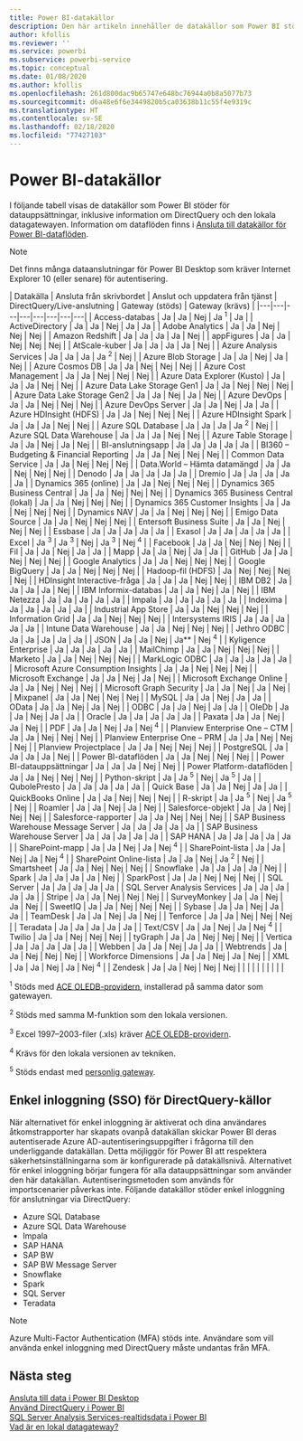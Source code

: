```yaml
---
title: Power BI-datakällor
description: Den här artikeln innehåller de datakällor som Power BI stöder, inklusive information om DirectQuery och den lokala datagatewayen.
author: kfollis
ms.reviewer: ''
ms.service: powerbi
ms.subservice: powerbi-service
ms.topic: conceptual
ms.date: 01/08/2020
ms.author: kfollis
ms.openlocfilehash: 261d800dac9b65747e648bc76944a0b8a5077b73
ms.sourcegitcommit: d6a48e6f6e3449820b5ca03638b11c55f4e9319c
ms.translationtype: HT
ms.contentlocale: sv-SE
ms.lasthandoff: 02/18/2020
ms.locfileid: "77427103"
---
```

# <a name="power-bi-data-sources"></a>Power BI-datakällor

I följande tabell visas de datakällor som Power BI stöder för datauppsättningar, inklusive information om DirectQuery och den lokala datagatewayen. Information om dataflöden finns i [Ansluta till datakällor för Power BI-dataflöden](service-dataflows-data-sources.md).

> [!NOTE]
> Det finns många dataanslutningar för Power BI Desktop som kräver Internet Explorer 10 (eller senare) för autentisering. 


| Datakälla | Ansluta från skrivbordet | Anslut och uppdatera från tjänst | DirectQuery/Live-anslutning | Gateway (stöds) | Gateway (krävs) |
|---|---|---|---|---|---|---|---|
| Access-databas | Ja | Ja | Nej | Ja <sup>1</sup> | Ja |
| ActiveDirectory | Ja | Ja | Nej | Ja | Ja |
| Adobe Analytics | Ja | Ja | Nej | Nej | Nej |
| Amazon Redshift | Ja | Ja | Ja | Ja | Nej |
| appFigures | Ja | Ja | Nej | Nej | Nej |
| AtScale-kuber | Ja | Ja | Ja | Ja | Nej |
| Azure Analysis Services | Ja | Ja | Ja | Ja <sup>2</sup> | Nej |
| Azure Blob Storage | Ja | Ja | Nej | Ja | Nej |
| Azure Cosmos DB | Ja | Ja | Nej | Nej | Nej |
| Azure Cost Management | Ja | Ja | Nej | Nej | Nej |
| Azure Data Explorer (Kusto) | Ja | Ja | Ja | Nej | Nej |
| Azure Data Lake Storage Gen1 | Ja | Ja | Nej | Nej | Nej |
| Azure Data Lake Storage Gen2 | Ja | Ja | Nej | Ja | Nej |
| Azure DevOps | Ja | Ja | Nej | Nej | Nej |
| Azure DevOps Server | Ja | Ja | Nej | Ja | Ja |
| Azure HDInsight (HDFS) | Ja | Ja | Nej | Nej | Nej |
| Azure HDInsight Spark | Ja | Ja | Ja | Nej | Nej |
| Azure SQL Database | Ja | Ja | Ja | Ja <sup>2</sup> | Nej |
| Azure SQL Data Warehouse | Ja | Ja | Ja | Nej | Nej |
| Azure Table Storage | Ja | Ja | Nej | Ja | Nej |
| BI-anslutningsapp | Ja | Ja | Ja | Ja | Ja |
| BI360 – Budgeting & Financial Reporting | Ja | Ja | Nej | Nej | Nej |
| Common Data Service | Ja | Ja | Nej | Nej | Nej |
| Data.World – Hämta datamängd | Ja | Ja | Nej | Nej | Nej |
| Denodo | Ja | Ja | Ja | Ja | Ja |
| Dremio | Ja | Ja | Ja | Ja | Ja |
| Dynamics 365 (online) | Ja | Ja | Nej | Nej | Nej |
| Dynamics 365 Business Central | Ja | Ja | Nej | Nej | Nej |
| Dynamics 365 Business Central (lokal) | Ja | Ja | Nej | Nej | Nej |
| Dynamics 365 Customer Insights | Ja | Ja | Nej | Nej | Nej |
| Dynamics NAV | Ja | Ja | Nej | Nej | Nej |
| Emigo Data Source | Ja | Ja | Nej | Nej | Nej |
| Entersoft Business Suite | Ja | Ja | Nej | Nej | Nej |
| Essbase | Ja | Ja | Ja | Ja | Ja |
| Exasol | Ja | Ja | Ja | Ja | Ja |
| Excel | Ja <sup>3</sup> | Ja <sup>3</sup> | Nej | Ja <sup>3</sup> | Nej <sup>4</sup> |
| Facebook | Ja | Ja | Nej | Nej | Nej |
| Fil | Ja | Ja | Nej | Ja | Ja |
| Mapp | Ja | Ja | Nej | Ja | Ja |
| GitHub | Ja | Ja | Nej | Nej | Nej |
| Google Analytics | Ja | Ja | Nej | Nej | Nej |
| Google BigQuery | Ja | Ja | Nej | Nej | Nej |
| Hadoop-fil (HDFS) | Ja | Nej | Nej | Nej | Nej |
| HDInsight Interactive-fråga | Ja | Ja | Ja | Nej | Nej |
| IBM DB2 | Ja | Ja | Ja | Ja | Nej |
| IBM Informix-databas | Ja | Ja | Nej | Ja | Nej |
| IBM Netezza | Ja | Ja | Ja | Ja | Ja |
| Impala | Ja | Ja | Ja | Ja | Ja |
| Indexima | Ja | Ja | Ja | Ja | Ja |
| Industrial App Store | Ja | Ja | Nej | Nej | Nej |
| Information Grid | Ja | Ja | Nej | Nej | Nej |
| Intersystems IRIS | Ja | Ja | Ja | Ja | Ja |
| Intune Data Warehouse | Ja | Ja | Nej | Nej | Nej |
| Jethro ODBC | Ja | Ja | Ja | Ja | Ja |
| JSON | Ja | Ja | Nej | Ja** | Nej <sup>4</sup> |
| Kyligence Enterprise | Ja | Ja | Ja | Ja | Ja |
| MailChimp | Ja | Ja | Nej | Nej | Nej |
| Marketo | Ja | Ja | Nej | Nej | Nej |
| MarkLogic ODBC | Ja | Ja | Ja | Ja | Ja |
| Microsoft Azure Consumption Insights | Ja | Ja | Nej | Nej | Nej |
| Microsoft Exchange | Ja | Ja | Nej | Ja | Nej |
| Microsoft Exchange Online | Ja | Ja | Nej | Nej | Nej |
| Microsoft Graph Security | Ja | Ja | Nej | Ja | Nej |
| Mixpanel | Ja | Ja | Nej | Nej | Nej |
| MySQL | Ja | Ja | Nej | Ja | Ja |
| OData | Ja | Ja | Nej | Ja | Nej |
| ODBC | Ja | Ja | Nej | Ja | Ja |
| OleDb | Ja | Ja | Nej | Ja | Ja |
| Oracle | Ja | Ja | Ja | Ja | Ja |
| Paxata | Ja | Ja | Nej | Ja | Nej |
| PDF | Ja | Ja | Nej | Ja | Nej <sup>4</sup> |
| Planview Enterprise One – CTM | Ja | Ja | Nej | Nej | Nej |
| Planview Enterprise One – PRM | Ja | Ja | Nej | Nej | Nej |
| Planview Projectplace | Ja | Ja | Nej | Nej | Nej |
| PostgreSQL | Ja | Ja | Ja | Ja | Nej |
| Power BI-dataflöden | Ja | Ja | Nej | Nej | Nej |
| Power BI-datauppsättningar | Ja | Ja | Ja | Nej | Nej |
| Power Platform-dataflöden | Ja | Ja | Nej | Nej | Nej |
| Python-skript | Ja | Ja <sup>5</sup> | Nej | Ja <sup>5</sup> | Ja |
| QubolePresto | Ja | Ja | Ja | Ja | Ja |
| Quick Base | Ja | Ja | Nej | Ja | Ja |
| QuickBooks Online | Ja | Ja | Nej | Nej | Nej |
| R-skript | Ja | Ja <sup>5</sup> | Nej | Ja <sup>5</sup> | Nej |
| Roamler | Ja | Ja | Nej | Ja | Nej |
| Salesforce-objekt | Ja | Ja | Nej | Nej | Nej |
| Salesforce-rapporter | Ja | Ja | Nej | Nej | Nej |
| SAP Business Warehouse Message Server | Ja | Ja | Ja | Ja | Ja |
| SAP Business Warehouse Server | Ja | Ja | Ja | Ja | Ja |
| SAP HANA | Ja | Ja | Ja | Ja | Ja |
| SharePoint-mapp | Ja | Ja | Nej | Ja | Nej <sup>4</sup> |
| SharePoint-lista | Ja | Ja | Nej | Ja | Nej <sup>4</sup> |
| SharePoint Online-lista | Ja | Ja | Nej | Ja <sup>2</sup> | Nej |
| Smartsheet | Ja | Ja | Nej | Nej | Nej |
| Snowflake | Ja | Ja | Ja | Ja | Nej |
| Spark | Ja | Ja | Ja | Ja | Nej |
| SparkPost | Ja | Ja | Nej | Nej | Nej |
| SQL Server | Ja | Ja | Ja | Ja | Ja |
| SQL Server Analysis Services | Ja | Ja | Ja | Ja | Ja |
| Stripe | Ja | Ja | Nej | Nej | Nej |
| SurveyMonkey | Ja | Ja | Nej | Ja | Nej |
| SweetIQ | Ja | Ja | Nej | Nej | Nej |
| Sybase | Ja | Ja | Nej | Ja | Ja |
| TeamDesk | Ja | Ja | Nej | Ja | Nej |
| Tenforce | Ja | Ja | Nej | Nej | Nej |
| Teradata | Ja | Ja | Ja | Ja | Ja |
| Text/CSV | Ja | Ja | Nej | Ja | Nej <sup>4</sup> |
| Twilio | Ja | Ja | Nej | Nej | Nej |
| tyGraph | Ja | Ja | Nej | Nej | Nej |
| Vertica | Ja | Ja | Ja | Ja | Ja |
| Webben | Ja | Ja | Nej | Ja | Ja |
| Webtrends | Ja | Ja | Nej | Nej | Nej |
| Workforce Dimensions | Ja | Ja | Nej | Ja | Nej |
| XML | Ja | Ja | Nej | Ja | Nej <sup>4</sup> |
| Zendesk | Ja | Ja | Nej | Nej | Nej |
| | | | | | | | |

<sup>1</sup> Stöds med [ACE OLEDB-providern](https://www.microsoft.com/download/details.aspx?id=54920), installerad på samma dator som gatewayen.

<sup>2</sup> Stöds med samma M-funktion som den lokala versionen.

<sup>3</sup> Excel 1997–2003-filer (.xls) kräver [ACE OLEDB-providern](https://www.microsoft.com/download/details.aspx?id=54920).

<sup>4</sup> Krävs för den lokala versionen av tekniken.

<sup>5</sup> Stöds endast med [personlig gateway](service-gateway-personal-mode.md).

## <a name="single-sign-on-sso-for-directquery-sources"></a>Enkel inloggning (SSO) för DirectQuery-källor

När alternativet för enkel inloggning är aktiverat och dina användares åtkomstrapporter har skapats ovanpå datakällan skickar Power BI deras autentiserade Azure AD-autentiseringsuppgifter i frågorna till den underliggande datakällan. Detta möjliggör för Power BI att respektera säkerhetsinställningarna som är konfigurerade på datakällsnivå.
Alternativet för enkel inloggning börjar fungera för alla datauppsättningar som använder den här datakällan. Autentiseringsmetoden som används för importscenarier påverkas inte. Följande datakällor stöder enkel inloggning för anslutningar via DirectQuery:

- Azure SQL Database
- Azure SQL Data Warehouse
- Impala
- SAP HANA
- SAP BW
- SAP BW Message Server
- Snowflake
- Spark
- SQL Server
- Teradata

> [!Note]
> Azure Multi-Factor Authentication (MFA) stöds inte. Användare som vill använda enkel inloggning med DirectQuery måste undantas från MFA.

## <a name="next-steps"></a>Nästa steg

[Ansluta till data i Power BI Desktop](desktop-quickstart-connect-to-data.md)  
[Använd DirectQuery i Power BI](desktop-directquery-about.md)  
[SQL Server Analysis Services-realtidsdata i Power BI](sql-server-analysis-services-tabular-data.md)  
[Vad är en lokal datagateway?](service-gateway-onprem.md)  
